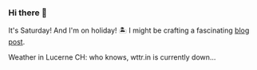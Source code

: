 ### Hi there :wave:

It's Saturday! And I'm on holiday! :desert_island: I might be crafting a fascinating [blog post](https://benjaminwuethrich.dev).

Weather in Lucerne CH: who knows, wttr.in is currently down...
